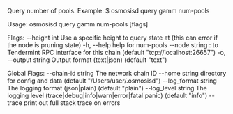 Query number of pools.
Example:
$ osmosisd query gamm num-pools

Usage:
  osmosisd query gamm num-pools [flags]

Flags:
      --height int      Use a specific height to query state at (this can error if the node is pruning state)
  -h, --help            help for num-pools
      --node string     <host>:<port> to Tendermint RPC interface for this chain (default "tcp://localhost:26657")
  -o, --output string   Output format (text|json) (default "text")

Global Flags:
      --chain-id string     The network chain ID
      --home string         directory for config and data (default "/Users/user/.osmosisd")
      --log_format string   The logging format (json|plain) (default "plain")
      --log_level string    The logging level (trace|debug|info|warn|error|fatal|panic) (default "info")
      --trace               print out full stack trace on errors
